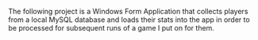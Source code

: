 The following project is a Windows Form Application that collects players from a local MySQL database
and loads their stats into the app in order to be processed for subsequent runs of a game I put on for them.

